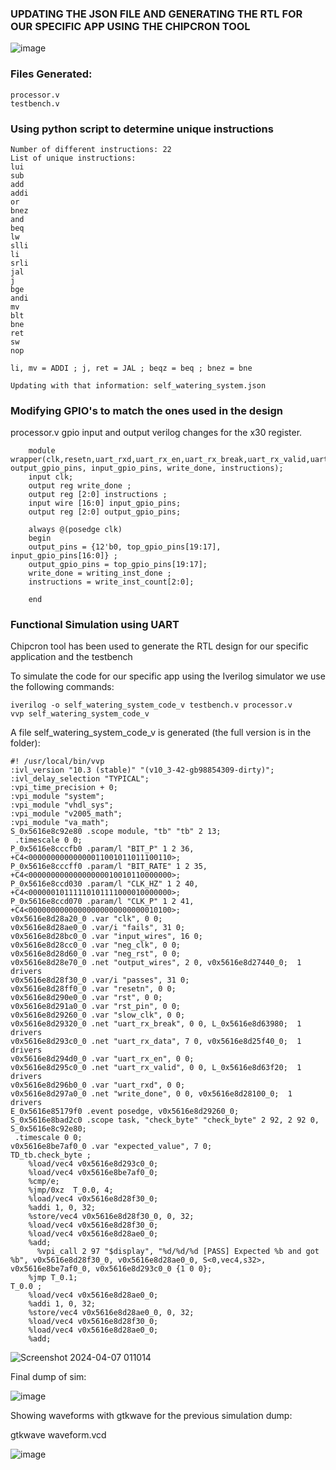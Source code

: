 ### UPDATING THE JSON FILE AND GENERATING THE RTL FOR OUR SPECIFIC APP USING THE CHIPCRON TOOL

![image](https://github.com/joses-bot/vsdiat_workshop/assets/83429049/7b8775cf-88a4-4d22-9cf7-32a74c95c1cc)

### Files Generated:

```
processor.v
testbench.v

```

### Using python script to determine unique instructions

```
Number of different instructions: 22
List of unique instructions:
lui
sub
add
addi
or
bnez
and
beq
lw
slli
li
srli
jal
j
bge
andi
mv
blt
bne
ret
sw
nop

li, mv = ADDI ; j, ret = JAL ; beqz = beq ; bnez = bne

Updating with that information: self_watering_system.json

```

### Modifying GPIO's to match the ones used in the design

processor.v gpio input and output verilog changes for the x30 register.

```
    module wrapper(clk,resetn,uart_rxd,uart_rx_en,uart_rx_break,uart_rx_valid,uart_rx_data, output_gpio_pins, input_gpio_pins, write_done, instructions);
    input clk;
    output reg write_done ; 
    output reg [2:0] instructions ; 
    input wire [16:0] input_gpio_pins;
    output reg [2:0] output_gpio_pins;  
```

```
    always @(posedge clk) 
    begin
    output_pins = {12'b0, top_gpio_pins[19:17],  input_gpio_pins[16:0]} ; 
    output_gpio_pins = top_gpio_pins[19:17]; 
    write_done = writing_inst_done ; 
    instructions = write_inst_count[2:0]; 

    end 
```

### Functional Simulation using UART

Chipcron tool has been used to generate the RTL design for our specific application and the testbench 

To simulate the code for our specific app using the Iverilog simulator we use the following commands:

```
iverilog -o self_watering_system_code_v testbench.v processor.v
vvp self_watering_system_code_v

```
A file self_watering_system_code_v is generated (the full version is in the folder):

```
#! /usr/local/bin/vvp
:ivl_version "10.3 (stable)" "(v10_3-42-gb98854309-dirty)";
:ivl_delay_selection "TYPICAL";
:vpi_time_precision + 0;
:vpi_module "system";
:vpi_module "vhdl_sys";
:vpi_module "v2005_math";
:vpi_module "va_math";
S_0x5616e8c92e80 .scope module, "tb" "tb" 2 13;
 .timescale 0 0;
P_0x5616e8cccfb0 .param/l "BIT_P" 1 2 36, +C4<00000000000000011001011011100110>;
P_0x5616e8cccff0 .param/l "BIT_RATE" 1 2 35, +C4<00000000000000000010010110000000>;
P_0x5616e8ccd030 .param/l "CLK_HZ" 1 2 40, +C4<00000010111110101111000010000000>;
P_0x5616e8ccd070 .param/l "CLK_P" 1 2 41, +C4<00000000000000000000000000010100>;
v0x5616e8d28a20_0 .var "clk", 0 0;
v0x5616e8d28ae0_0 .var/i "fails", 31 0;
v0x5616e8d28bc0_0 .var "input_wires", 16 0;
v0x5616e8d28cc0_0 .var "neg_clk", 0 0;
v0x5616e8d28d60_0 .var "neg_rst", 0 0;
v0x5616e8d28e70_0 .net "output_wires", 2 0, v0x5616e8d27440_0;  1 drivers
v0x5616e8d28f30_0 .var/i "passes", 31 0;
v0x5616e8d28ff0_0 .var "resetn", 0 0;
v0x5616e8d290e0_0 .var "rst", 0 0;
v0x5616e8d291a0_0 .var "rst_pin", 0 0;
v0x5616e8d29260_0 .var "slow_clk", 0 0;
v0x5616e8d29320_0 .net "uart_rx_break", 0 0, L_0x5616e8d63980;  1 drivers
v0x5616e8d293c0_0 .net "uart_rx_data", 7 0, v0x5616e8d25f40_0;  1 drivers
v0x5616e8d294d0_0 .var "uart_rx_en", 0 0;
v0x5616e8d295c0_0 .net "uart_rx_valid", 0 0, L_0x5616e8d63f20;  1 drivers
v0x5616e8d296b0_0 .var "uart_rxd", 0 0;
v0x5616e8d297a0_0 .net "write_done", 0 0, v0x5616e8d28100_0;  1 drivers
E_0x5616e85179f0 .event posedge, v0x5616e8d29260_0;
S_0x5616e8bad2c0 .scope task, "check_byte" "check_byte" 2 92, 2 92 0, S_0x5616e8c92e80;
 .timescale 0 0;
v0x5616e8be7af0_0 .var "expected_value", 7 0;
TD_tb.check_byte ;
    %load/vec4 v0x5616e8d293c0_0;
    %load/vec4 v0x5616e8be7af0_0;
    %cmp/e;
    %jmp/0xz  T_0.0, 4;
    %load/vec4 v0x5616e8d28f30_0;
    %addi 1, 0, 32;
    %store/vec4 v0x5616e8d28f30_0, 0, 32;
    %load/vec4 v0x5616e8d28f30_0;
    %load/vec4 v0x5616e8d28ae0_0;
    %add;
	  %vpi_call 2 97 "$display", "%d/%d/%d [PASS] Expected %b and got %b", v0x5616e8d28f30_0, v0x5616e8d28ae0_0, S<0,vec4,s32>, v0x5616e8be7af0_0, v0x5616e8d293c0_0 {1 0 0};
    %jmp T_0.1;
T_0.0 ;
    %load/vec4 v0x5616e8d28ae0_0;
    %addi 1, 0, 32;
    %store/vec4 v0x5616e8d28ae0_0, 0, 32;
    %load/vec4 v0x5616e8d28f30_0;
    %load/vec4 v0x5616e8d28ae0_0;
    %add;

```

![Screenshot 2024-04-07 011014](https://github.com/joses-bot/vsdiat_workshop/assets/83429049/fbd82d28-5b39-4d2c-8a15-a14bc190ff64)

Final dump of sim:


![image](https://github.com/joses-bot/vsdiat_workshop/assets/83429049/95140bca-ceb3-4d62-bb26-e4962dc379f3)

Showing waveforms with gtkwave for the previous simulation dump:

gtkwave waveform.vcd

![image](https://github.com/joses-bot/vsdiat_workshop/assets/83429049/ed31796c-48a5-4bb8-a3e8-bfe3365d2564)




